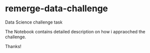 # remerge-data-challenge
Data Science challenge task

The Notebook contains detailed description on how i appraoched the challenge.

Thanks!
